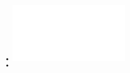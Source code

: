 - ![Hijacked by Your Brain  How to Free Yourself When Stress Takes Over (Julian Ford Jon Wortmann) (z-lib.org).pdf](../assets/Hijacked_by_Your_Brain_How_to_Free_Yourself_When_Stress_Takes_Over_(Julian_Ford_Jon_Wortmann)_(z-lib.org)_1665890096006_0.pdf)
-